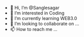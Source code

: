 - 👋 Hi, I’m @Sanglesagar
- 👀 I’m interested in Coding 
- 🌱 I’m currently learning WEB3.0
- 💞️ I’m looking to collaborate on ...
- 📫 How to reach me ...

<!---
Sanglesagar/Sanglesagar is a ✨ special ✨ repository because its `README.md` (this file) appears on your GitHub profile.
You can click the Preview link to take a look at your changes.
--->
